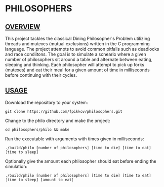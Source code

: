# PHILOSOPHERS

## <ins>OVERVIEW</ins>

This project tackles the classical Dining Philosopher's Problem utilizing threads and mutexes (mutual exclusions) written in the C programming language.
The project attempts to avoid common pitfalls such as deadlocks and race condiitons. The goal is to simulate a scneario where a given number of philosophers sit around a table and alternate between eating, sleeping and thinking.
Each philosopher will attempt to pick up forks (mutexes) and eat their meal for a given amount of time in milliseconds before continuing with their cycles.

## <ins>USAGE</ins>

Download the repository to your system:
```
git clone https://github.com/fpikkov/philosophers.git
```
Change to the philo directory and make the project:
```
cd philosophers/philo && make
```
Run the executable with arguments with times given in milliseconds:
```
./build/philo [number of philosophers] [time to die] [time to eat] [time to sleep]
```
Optionally give the amount each philosopher should eat before ending the simulation:
```
./build/philo [number of philosophers] [time to die] [time to eat] [time to sleep] [amount to eat]
```

